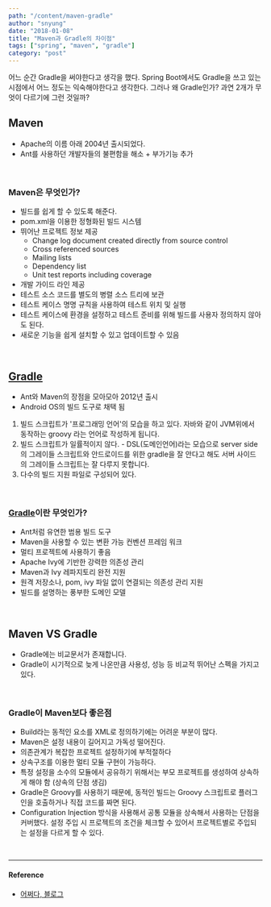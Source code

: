```yaml
---
path: "/content/maven-gradle"
author: "snyung"
date: "2018-01-08"
title: "Maven과 Gradle의 차이점"
tags: ["spring", "maven", "gradle"]
category: "post"
---
```


어느 순간 Gradle을 써야한다고 생각을 했다. Spring Boot에서도 Gradle을 쓰고 있는 시점에서 어느 정도는 익숙해야한다고 생각한다. 그러나 왜 Gradle인가? 과연 2개가 무엇이 다르기에 그런 것일까?
<br/>

## Maven

- Apache의 이름 아래 2004년 출시되었다.
- Ant를 사용하던 개발자들의 불편함을 해소 + 부가기능 추가

<br/>

### Maven은 무엇인가? 

- 빌드를 쉽게 할 수 있도록 해준다.
- pom.xml을 이용한 정형화된 빌드 시스템
- 뛰어난 프로젝트 정보 제공
  - Change log document created directly from source control
  - Cross referenced sources
  - Mailing lists
  - Dependency list
  - Unit test reports including coverage
- 개발 가이드 라인 제공
- 테스트 소스 코드를 별도의 병렬 소스 트리에 보관
- 테스트 케이스 명명 규칙을 사용하여 테스트 위치 및 실행
- 테스트 케이스에 환경을 설정하고 테스트 준비를 위해 빌드를 사용자 정의하지 않아도 된다.
- 새로운 기능을 쉽게 설치할 수 있고 업데이트할 수 있음

<br/>

## [Gradle](https://gradle.org/)

- Ant와 Maven의 장점을 모아모아 2012년 출시
- Android OS의 빌드 도구로 채택 됨

1. 빌드 스크립트가 '프로그래밍 언어'의 모습을 하고 있다. 자바와 같이 JVM위에서 동작하는 groovy 라는 언어로 작성하게 됩니다.
2. 빌드 스크립트가 일률적이지 않다. - DSL(도메인언어)라는 모습으로 server side의 그레이들 스크립트와 안드로이드를 위한 gradle을 잘 안다고 해도 서버 사이드의 그레이들 스크립트는 잘 다루지 못합니다.
3. 다수의 빌드 지원 파일로 구성되어 있다.

<br/>

### [Gradle](https://gradle.org/)이란 무엇인가?

- Ant처럼 유연한 범용 빌드 도구
- Maven을 사용할 수 있는 변환 가능 컨벤션 프레임 워크
- 멀티 프로젝트에 사용하기 좋음
- Apache Ivy에 기반한 강력한 의존성 관리
- Maven과 Ivy 레파지토리 완전 지원
- 원격 저장소나, pom, ivy 파일 없이 연결되는 의존성 관리 지원
- 빌드를 설명하는 풍부한 도메인 모델

<br/>

## Maven VS Gradle

- Gradle에는 비교문서가 존재합니다.
- Gradle이 시기적으로 늦게 나온만큼 사용성, 성능 등 비교적 뛰어난 스펙을 가지고있다.

<br/>

### Gradle이 Maven보다 좋은점

- Build라는 동적인 요소를 XML로 정의하기에는 어려운 부분이 많다.
- Maven은 설정 내용이 길어지고 가독성 떨어진다.
- 의존관계가 복잡한 프로젝트 설정하기에 부적절하다
- 상속구조를 이용한 멀티 모듈 구현이 가능하다.
- 특정 설정을 소수의 모듈에서 공유하기 위해서는 부모 프로젝트를 생성하여 상속하게 해야 함 (상속의 단점 생김)
- Gradle은 Groovy를 사용하기 때문에, 동적인 빌드는 Groovy 스크립트로 플러그인을 호출하거나 직접 코드를 짜면 된다.
- Configuration Injection 방식을 사용해서 공통 모듈을 상속해서 사용하는 단점을 커버했다.
설정 주입 시 프로젝트의 조건을 체크할 수 있어서 프로젝트별로 주입되는 설정을 다르게 할 수 있다.

<br/>

---

#### Reference

 - [어쩌다, 블로그](http://bkim.tistory.com/13)
